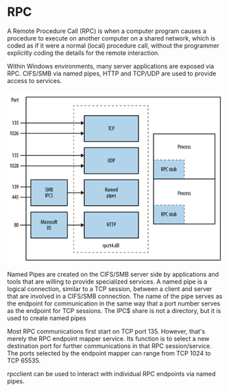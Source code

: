 # RPC
A Remote Procedure Call (RPC) is when a computer program causes a procedure to execute on another computer on a shared network, which is coded as if it were a normal (local) procedure call, without the programmer explicitly coding the details for the remote interaction.

Within Windows environments, many server applications are exposed via RPC. CIFS/SMB via named pipes, HTTP and TCP/UDP are used to provide access to services.

![KDC](../../00%20Extra/screens/rpc.png)

Named Pipes are created on the CIFS/SMB server side by applications and tools that are willing to provide specialized services. A named pipe is a logical connection, similar to a TCP session, between a client and server that are involved in a CIFS/SMB connection. The name of the pipe serves as the endpoint for communication in the same way that a port number serves as the endpoint for TCP sessions. The IPC$ share is not a directory, but it is used to create named pipes

Most RPC communications first start on TCP port 135. However, that's merely the RPC endpoint mapper service. Its function is to select a new destination port for further communications in that RPC session/service. The ports selected by the endpoint mapper can range from TCP 1024 to TCP 65535.

rpcclient can be used to interact with individual RPC endpoints via named pipes.